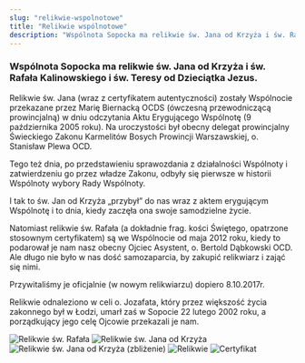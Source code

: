 ```yaml
---
slug: "relikwie-wspolnotowe"
title: "Relikwie wspólnotowe"
description: "Wspólnota Sopocka ma relikwie św. Jana od Krzyża i św. Rafała Kalinowskiego i św. Teresy od Dzieciątka Jezus."
---
```


### Wspólnota Sopocka ma relikwie św. Jana od Krzyża i św. Rafała Kalinowskiego i św. Teresy od Dzieciątka Jezus.

Relikwie św. Jana (wraz z certyfikatem autentyczności) zostały Wspólnocie przekazane przez Marię Biernacką OCDS (ówczesną przewodniczącą prowincjalną) w dniu odczytania Aktu Erygującego Wspólnotę (9 października 2005 roku). Na uroczystości był obecny delegat prowincjalny Świeckiego Zakonu Karmelitów Bosych Prowincji Warszawskiej, o. Stanisław Plewa OCD. 

Tego też dnia, po przedstawieniu sprawozdania z działalności Wspólnoty i zatwierdzeniu go przez władze Zakonu, odbyły się pierwsze w historii Wspólnoty wybory Rady Wspólnoty.

I tak to św. Jan od Krzyża „przybył” do nas wraz z aktem erygującym Wspólnotę i to dnia, kiedy zaczęła ona swoje samodzielne życie.		

Natomiast relikwie św. Rafała (a dokładnie frag. kości Świętego, opatrzone stosownym certyfikatem) są we Wspólnocie od maja 2012 roku, kiedy to podarował je nam nasz obecny Ojciec Asystent, o. Bertold Dąbkowski OCD. Ale długo nie było w nas dość samozaparcia, by zakupić relikwiarz i zająć się nimi. 

Przywitaliśmy je oficjalnie (w nowym relikwiarzu) dopiero 8.10.2017r.

Relikwie odnaleziono w celi o. Jozafata, który przez większość życia zakonnego był w Łodzi, umarł zaś w Sopocie 22 lutego 2002 roku, a porządkujący jego celę Ojcowie przekazali je nam.

![Relikwie św. Rafała](/img/relikwie-sw-Rafala.jpg)
![Relikwie św. Jana od Krzyża](/img/relikwie-sw-Jana-od-Krzyza.jpg)
![Relikwie św. Jana od Krzyża (zbliżenie)](/img/relikwie-sw-Jana-od-Krzyza_zoom.jpg)
![Relikwie](/img/pziw-relikwie.jpg)
![Certyfikat](/img/pziw-certyfikat.jpg)
